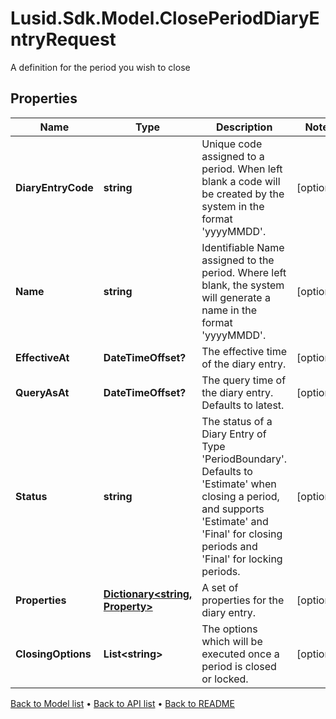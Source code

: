 # Lusid.Sdk.Model.ClosePeriodDiaryEntryRequest
A definition for the period you wish to close

## Properties

Name | Type | Description | Notes
------------ | ------------- | ------------- | -------------
**DiaryEntryCode** | **string** | Unique code assigned to a period. When left blank a code will be created by the system in the format &#39;yyyyMMDD&#39;. | [optional] 
**Name** | **string** | Identifiable Name assigned to the period. Where left blank, the system will generate a name in the format &#39;yyyyMMDD&#39;. | [optional] 
**EffectiveAt** | **DateTimeOffset?** | The effective time of the diary entry. | [optional] 
**QueryAsAt** | **DateTimeOffset?** | The query time of the diary entry. Defaults to latest. | [optional] 
**Status** | **string** | The status of a Diary Entry of Type &#39;PeriodBoundary&#39;. Defaults to &#39;Estimate&#39; when closing a period, and supports &#39;Estimate&#39; and &#39;Final&#39; for closing periods and &#39;Final&#39; for locking periods. | [optional] 
**Properties** | [**Dictionary&lt;string, Property&gt;**](Property.md) | A set of properties for the diary entry. | [optional] 
**ClosingOptions** | **List&lt;string&gt;** | The options which will be executed once a period is closed or locked. | [optional] 

[Back to Model list](../README.md#documentation-for-models) &#8226; [Back to API list](../README.md#documentation-for-api-endpoints) &#8226; [Back to README](../README.md)


